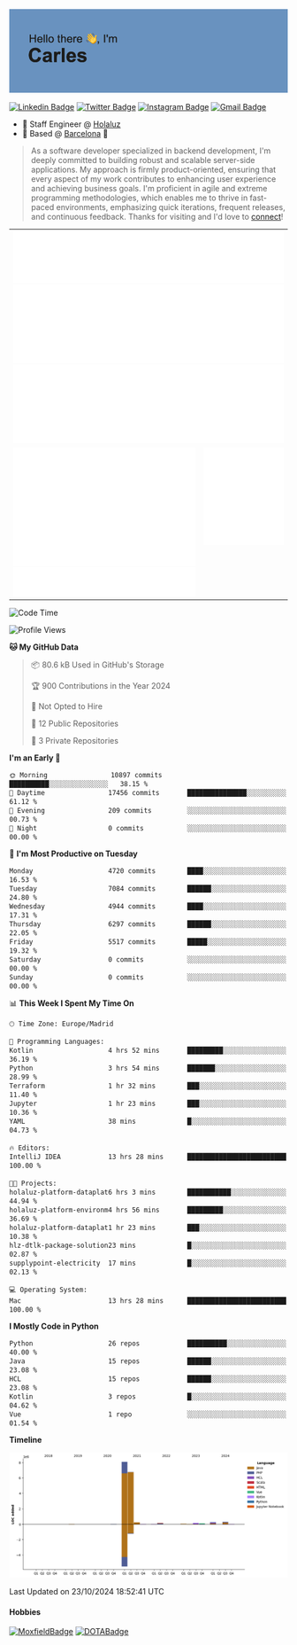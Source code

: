 <img src="header.png" alt="header">

[![Linkedin Badge](https://img.shields.io/badge/-cdespona-blue?style=flat&logo=Linkedin&logoColor=white&link=https://www.linkedin.com/in/carles-david-espona-casas-56219b11/)](https://www.linkedin.com/in/carles-david-espona-casas-56219b11/)
[![Twitter Badge](https://img.shields.io/badge/-@__cdespona-1ca0f1?style=flat&labelColor=1ca0f1&logo=twitter&logoColor=white&link=https://twitter.com/CDEspona)](https://twitter.com/CDEspona)
[![Instagram Badge](https://img.shields.io/badge/-@__cdespona-purple?style=flat&logo=instagram&logoColor=white&link=https://www.instagram.com/cdespona/)](https://www.instagram.com/cdespona/)
[![Gmail Badge](https://img.shields.io/badge/-cdespona-c14438?style=flat&logo=Gmail&logoColor=white&link=mailto:cdespona@gmail.com)](mailto:cdespona@gmail.com)

* 🔭 Staff Engineer @ [Holaluz](https://holaluz.com)
* 🏡 Based @ [Barcelona](https://www.google.es/maps/place/Barcelona) 💜

> As a software developer specialized in backend development, I'm deeply committed to building robust and scalable server-side applications. My approach is firmly product-oriented, ensuring that every aspect of my work contributes to enhancing user experience and achieving business goals. I'm proficient in agile and extreme programming methodologies, which enables me to thrive in fast-paced environments, emphasizing quick iterations, frequent releases, and continuous feedback. Thanks for visiting and I'd love to [connect](https://www.linkedin.com/in/carles-david-espona-casas-56219b11/)!

<table style="border-collapse: collapse; border: none;"> 
  <tbody>
  <tr style="border: none;">
    <td colspan="2" style="border: none; vertical-align: top;">
      <img src="summary.svg" alt="summary">
      <img src="activity-community.svg" alt="act-comm">
      <img src="repositories.svg" alt="repo">
    </td>
  </tr>
  <tr>
    <td style="border: none; vertical-align: top;">
      <img src="metrics.plugin.isocalendar.fullyear.svg" alt="calendar">
      <img src="topics.svg" alt="topics">
    </td>
    <td style="border: none; vertical-align: top;">
      <img src="achievements.svg" alt="achievements">
    </td>
  </tr>
  </tbody>
</table>

<!--START_SECTION:waka-->
![Code Time](http://img.shields.io/badge/Code%20Time-195%20hrs%201%20min-blue)

![Profile Views](http://img.shields.io/badge/Profile%20Views-11-blue)

**🐱 My GitHub Data** 

> 📦 80.6 kB Used in GitHub's Storage 
 > 
> 🏆 900 Contributions in the Year 2024
 > 
> 🚫 Not Opted to Hire
 > 
> 📜 12 Public Repositories 
 > 
> 🔑 3 Private Repositories 
 > 
**I'm an Early 🐤** 

```text
🌞 Morning                10897 commits       ██████████░░░░░░░░░░░░░░░   38.15 % 
🌆 Daytime                17456 commits       ███████████████░░░░░░░░░░   61.12 % 
🌃 Evening                209 commits         ░░░░░░░░░░░░░░░░░░░░░░░░░   00.73 % 
🌙 Night                  0 commits           ░░░░░░░░░░░░░░░░░░░░░░░░░   00.00 % 
```
📅 **I'm Most Productive on Tuesday** 

```text
Monday                   4720 commits        ████░░░░░░░░░░░░░░░░░░░░░   16.53 % 
Tuesday                  7084 commits        ██████░░░░░░░░░░░░░░░░░░░   24.80 % 
Wednesday                4944 commits        ████░░░░░░░░░░░░░░░░░░░░░   17.31 % 
Thursday                 6297 commits        ██████░░░░░░░░░░░░░░░░░░░   22.05 % 
Friday                   5517 commits        █████░░░░░░░░░░░░░░░░░░░░   19.32 % 
Saturday                 0 commits           ░░░░░░░░░░░░░░░░░░░░░░░░░   00.00 % 
Sunday                   0 commits           ░░░░░░░░░░░░░░░░░░░░░░░░░   00.00 % 
```


📊 **This Week I Spent My Time On** 

```text
🕑︎ Time Zone: Europe/Madrid

💬 Programming Languages: 
Kotlin                   4 hrs 52 mins       █████████░░░░░░░░░░░░░░░░   36.19 % 
Python                   3 hrs 54 mins       ███████░░░░░░░░░░░░░░░░░░   28.99 % 
Terraform                1 hr 32 mins        ███░░░░░░░░░░░░░░░░░░░░░░   11.40 % 
Jupyter                  1 hr 23 mins        ███░░░░░░░░░░░░░░░░░░░░░░   10.36 % 
YAML                     38 mins             █░░░░░░░░░░░░░░░░░░░░░░░░   04.73 % 

🔥 Editors: 
IntelliJ IDEA            13 hrs 28 mins      █████████████████████████   100.00 % 

🐱‍💻 Projects: 
holaluz-platform-dataplat6 hrs 3 mins        ███████████░░░░░░░░░░░░░░   44.94 % 
holaluz-platform-environm4 hrs 56 mins       █████████░░░░░░░░░░░░░░░░   36.69 % 
holaluz-platform-dataplat1 hr 23 mins        ███░░░░░░░░░░░░░░░░░░░░░░   10.38 % 
hlz-dtlk-package-solution23 mins             █░░░░░░░░░░░░░░░░░░░░░░░░   02.87 % 
supplypoint-electricity  17 mins             █░░░░░░░░░░░░░░░░░░░░░░░░   02.13 % 

💻 Operating System: 
Mac                      13 hrs 28 mins      █████████████████████████   100.00 % 
```

**I Mostly Code in Python** 

```text
Python                   26 repos            ██████████░░░░░░░░░░░░░░░   40.00 % 
Java                     15 repos            ██████░░░░░░░░░░░░░░░░░░░   23.08 % 
HCL                      15 repos            ██████░░░░░░░░░░░░░░░░░░░   23.08 % 
Kotlin                   3 repos             █░░░░░░░░░░░░░░░░░░░░░░░░   04.62 % 
Vue                      1 repo              ░░░░░░░░░░░░░░░░░░░░░░░░░   01.54 % 
```



**Timeline**

![Lines of Code chart](https://raw.githubusercontent.com/cdespona/cdespona/main/assets/bar_graph.png)


 Last Updated on 23/10/2024 18:52:41 UTC
<!--END_SECTION:waka-->

#### Hobbies
[![MoxfieldBadge](https://img.shields.io/badge/MTG%20Commander-Cdespona-8A2BE2)](https://www.moxfield.com/users/Cdespona)
[![DOTABadge](https://img.shields.io/badge/DOTA2-GRV-red)](https://es.dotabuff.com/players/63807915)
